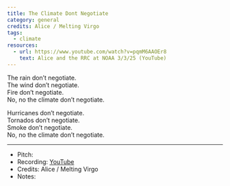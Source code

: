 ```yaml
---
title: The Climate Dont Negotiate
category: general
credits: Alice / Melting Virgo
tags:
  - climate
resources:
  - url: https://www.youtube.com/watch?v=pqmM6AAOEr8
    text: Alice and the RRC at NOAA 3/3/25 (YouTube)
---
```

The rain don’t negotiate.\
The wind don’t negotiate.\
Fire don’t negotiate.\
No, no the climate don’t negotiate.  

Hurricanes don’t negotiate.\
Tornados don’t negotiate.\
Smoke don’t negotiate.\
No, no the climate don’t negotiate.  

- - -

* Pitch: 
* Recording:  [YouTube](https://www.youtube.com/watch?v=pqmM6AAOEr8)
* Credits: Alice / Melting Virgo
* Notes:
